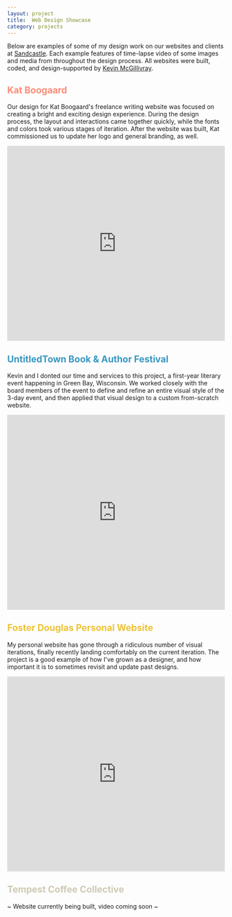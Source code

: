 ```yaml
---
layout: project
title:  Web Design Showcase
category: projects
---
```

Below are examples of some of my design work on our websites and clients at [Sandcastle](http://sandcastle.co "Sandcastle").  Each example features of time-lapse video of some images and media from throughout the design process.  All websites were built, coded, and design-supported by [Kevin McGillivray](http://www.kevinmcgillivray.net "Kevin McGillivray").

<h2 style="color:#FF8C79;">Kat Boogaard</h2>

Our design for Kat Boogaard's freelance writing website was focused on creating a bright and exciting design experience.  During the design process, the layout and interactions came together quickly, while the fonts and colors took various stages of iteration.  After the website was built, Kat commissioned us to update her logo and general branding, as well.

<iframe src="https://player.vimeo.com/video/221399698?color=FF8C79&title=0&byline=0&portrait=0" width="100%" height="450" frameborder="0" webkitallowfullscreen mozallowfullscreen allowfullscreen></iframe>

<h2 style="color:#3897C1;">UntitledTown Book & Author Festival</h2>

Kevin and I donted our time and services to this project, a first-year literary event happening in Green Bay, Wisconsin.  We worked closely with the board members of the event to define and refine an entire visual style of the 3-day event, and then applied that visual design to a custom from-scratch website.

<iframe src="https://player.vimeo.com/video/221662474?color=3897C1&title=0&byline=0&portrait=0" width="100%" height="450" frameborder="0" webkitallowfullscreen mozallowfullscreen allowfullscreen></iframe>

<h2 style="color:#EDC336;">Foster Douglas Personal Website</h2>

My personal website has gone through a ridiculous number of visual iterations, finally recently landing comfortably on the current iteration. The project is a good example of how I've grown as a designer, and how important it is to sometimes revisit and update past designs.

<iframe src="https://player.vimeo.com/video/221784437?color=EDC336&title=0&byline=0&portrait=0" width="100%" height="450" frameborder="0" webkitallowfullscreen mozallowfullscreen allowfullscreen></iframe>

<h2 style="color:#CFC9B4;">Tempest Coffee Collective</h2>

~ Website currently being built, video coming soon ~